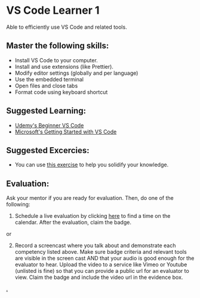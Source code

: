 # VS Code Learner 1

Able to efficiently use VS Code and related tools.

## Master the following skills:

* Install VS Code to your computer.
* Install and use extensions (like Prettier).
* Modify editor settings (globally and per language)
* Use the embedded terminal
* Open files and close tabs
* Format code using keyboard shortcut

## Suggested Learning:

* [Udemy's Beginner VS Code](https://www.udemy.com/course/beginner-vs-code/)
* [Microsoft's Getting Started with VS Code](https://code.visualstudio.com/docs/introvideos/basics)

## Suggested Excercies:

* You can use [this exercise](https://docs.google.com/document/d/14CHbTdab9pN10hCuc5JvQRh4r1_zCBCymKiHMkS8Qrg/edit?usp=sharing) to help you solidify your knowledge.

## Evaluation:

Ask your mentor if you are ready for evaluation. Then, do one of the following:

1. Schedule a live evaluation by clicking [here](http://evals.codex.academy) to find a time on the calendar. After the evaluation, claim the badge.

or

2. Record a screencast where you talk about and demonstrate each competency listed above. Make sure badge criteria and relevant tools are visible in the screen cast AND that your audio is good enough for the evaluator to hear. Upload the video to a service like Vimeo or Youtube (unlisted is fine) so that you can provide a public url for an evaluator to view. Claim the badge and include the video url in the evidence box.

[.](level-1)